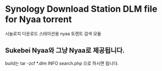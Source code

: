 # Synology Download Station DLM file for Nyaa torrent
시놀로지 다운로드 스테이션용 nyaa 토렌트 검색 모듈

## Sukebei Nyaa와 그냥 Nyaa로 제공됩니다.
build는
  		tar -zcf *.dlm INFO search.php
으로 하시면 됩니다.
